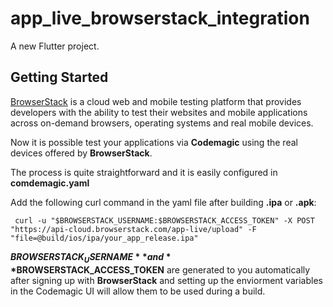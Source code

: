 # app_live_browserstack_integration

A new Flutter project.

## Getting Started

[BrowserStack](https://www.browserstack.com/) is a cloud web and mobile testing platform that provides developers with the ability to test their websites and mobile applications across on-demand browsers, operating systems and real mobile devices. 


Now it is possible test your applications via **Codemagic** using the real devices offered by **BrowserStack**. 

The process is quite straightforward and it is easily configured in **comdemagic.yaml** 

Add the following curl command in the yaml file after building **.ipa** or **.apk**:

```
 curl -u "$BROWSERSTACK_USERNAME:$BROWSERSTACK_ACCESS_TOKEN" -X POST "https://api-cloud.browserstack.com/app-live/upload" -F        "file=@build/ios/ipa/your_app_release.ipa"
```

**$BROWSERSTACK_USERNAME** and **$BROWSERSTACK_ACCESS_TOKEN** are generated to you automatically after signing up with **BrowserStack** and setting up the enviorment variables in the Codemagic UI will allow them to be used during a build.
